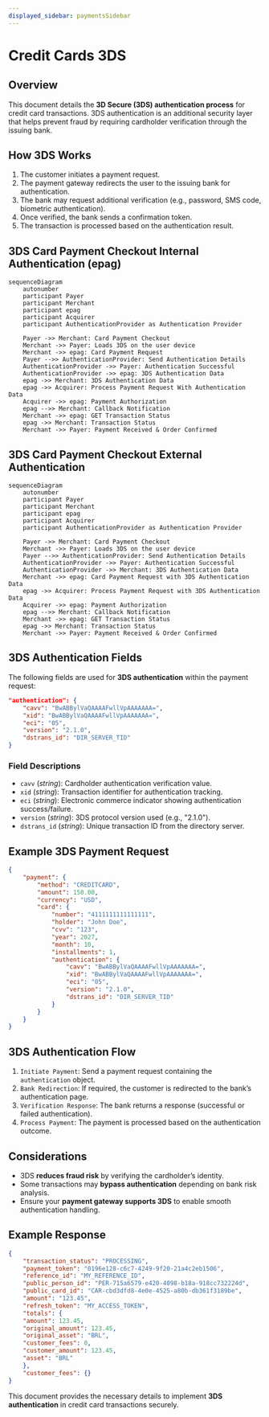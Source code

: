 ```yaml
---
displayed_sidebar: paymentsSidebar
---
```


# Credit Cards 3DS

## Overview

This document details the **3D Secure (3DS) authentication process** for credit card transactions. 3DS authentication is an additional security layer that helps prevent fraud by requiring cardholder verification through the issuing bank.

## How 3DS Works

1. The customer initiates a payment request.
2. The payment gateway redirects the user to the issuing bank for authentication.
3. The bank may request additional verification (e.g., password, SMS code, biometric authentication).
4. Once verified, the bank sends a confirmation token.
5. The transaction is processed based on the authentication result.

## 3DS Card Payment Checkout Internal Authentication (epag)

```mermaid
sequenceDiagram
    autonumber
    participant Payer
    participant Merchant
    participant epag
    participant Acquirer
    participant AuthenticationProvider as Authentication Provider

    Payer ->> Merchant: Card Payment Checkout
    Merchant ->> Payer: Loads 3DS on the user device
    Merchant ->> epag: Card Payment Request
    Payer -->> AuthenticationProvider: Send Authentication Details
    AuthenticationProvider ->> Payer: Authentication Successful
    AuthenticationProvider ->> epag: 3DS Authentication Data
    epag ->> Merchant: 3DS Authentication Data
    epag ->> Acquirer: Process Payment Request With Authentication Data
    Acquirer ->> epag: Payment Authorization
    epag -->> Merchant: Callback Notification
    Merchant ->> epag: GET Transaction Status
    epag ->> Merchant: Transaction Status
    Merchant ->> Payer: Payment Received & Order Confirmed
```
## 3DS Card Payment Checkout External Authentication

```mermaid
sequenceDiagram
    autonumber
    participant Payer
    participant Merchant
    participant epag
    participant Acquirer
    participant AuthenticationProvider as Authentication Provider

    Payer ->> Merchant: Card Payment Checkout
    Merchant ->> Payer: Loads 3DS on the user device
    Payer -->> AuthenticationProvider: Send Authentication Details
    AuthenticationProvider ->> Payer: Authentication Successful
    AuthenticationProvider ->> Merchant: 3DS Authentication Data
    Merchant ->> epag: Card Payment Request with 3DS Authentication Data
    epag ->> Acquirer: Process Payment Request with 3DS Authentication Data
    Acquirer ->> epag: Payment Authorization
    epag -->> Merchant: Callback Notification
    Merchant ->> epag: GET Transaction Status
    epag ->> Merchant: Transaction Status
    Merchant ->> Payer: Payment Received & Order Confirmed
```

## 3DS Authentication Fields

The following fields are used for **3DS authentication** within the payment request:

```json
"authentication": {
    "cavv": "BwABBylVaQAAAAFwllVpAAAAAAA=",
    "xid": "BwABBylVaQAAAAFwllVpAAAAAAA=",
    "eci": "05",
    "version": "2.1.0",
    "dstrans_id": "DIR_SERVER_TID"
}
```

### Field Descriptions

- `cavv` (*string*): Cardholder authentication verification value.
- `xid` (*string*): Transaction identifier for authentication tracking.
- `eci` (*string*): Electronic commerce indicator showing authentication success/failure.
- `version` (*string*): 3DS protocol version used (e.g., "2.1.0").
- `dstrans_id` (*string*): Unique transaction ID from the directory server.

## Example 3DS Payment Request

```json
{
    "payment": {
        "method": "CREDITCARD",
        "amount": 150.00,
        "currency": "USD",
        "card": {
            "number": "4111111111111111",
            "holder": "John Doe",
            "cvv": "123",
            "year": 2027,
            "month": 10,
            "installments": 1,
            "authentication": {
                "cavv": "BwABBylVaQAAAAFwllVpAAAAAAA=",
                "xid": "BwABBylVaQAAAAFwllVpAAAAAAA=",
                "eci": "05",
                "version": "2.1.0",
                "dstrans_id": "DIR_SERVER_TID"
            }
        }
    }
}
```

## 3DS Authentication Flow

1. `Initiate Payment`: Send a payment request containing the `authentication` object.
2. `Bank Redirection`: If required, the customer is redirected to the bank’s authentication page.
3. `Verification Response`: The bank returns a response (successful or failed authentication).
4. `Process Payment`: The payment is processed based on the authentication outcome.

## Considerations

- 3DS **reduces fraud risk** by verifying the cardholder’s identity.
- Some transactions may **bypass authentication** depending on bank risk analysis.
- Ensure your **payment gateway supports 3DS** to enable smooth authentication handling.

## Example Response

```json
{
    "transaction_status": "PROCESSING",
    "payment_token": "0196e128-c6c7-4249-9f20-21a4c2eb1506",
    "reference_id": "MY_REFERENCE_ID",
    "public_person_id": "PER-715a6579-e420-4098-b18a-918cc732224d",
    "public_card_id": "CAR-cbd3dfd8-4e0e-4525-a80b-db361f3189be",
    "amount": "123.45",
    "refresh_token": "MY_ACCESS_TOKEN",
    "totals": {
    "amount": 123.45,
    "original_amount": 123.45,
    "original_asset": "BRL",
    "customer_fees": 0,
    "customer_amount": 123.45,
    "asset": "BRL"
    },
    "customer_fees": {}
}
```

This document provides the necessary details to implement **3DS authentication** in credit card transactions securely.

